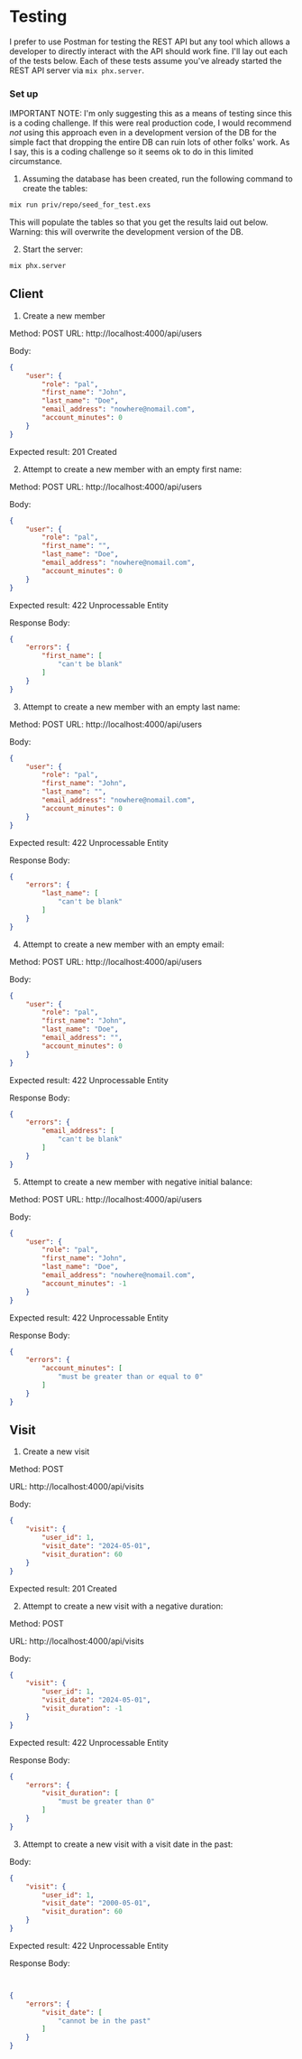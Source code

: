 # Testing

I prefer to use Postman for testing the REST API but any tool which allows a developer to directly interact with the API should work fine.  I'll lay out each of the tests below. Each of these tests assume you've already started the REST API server via `mix phx.server`.


### Set up

IMPORTANT NOTE: I'm only suggesting this as a means of testing since this is a coding challenge.  If this were real production code, I would recommend _not_ using this approach even in a development version of the DB for the simple fact that dropping the entire DB can ruin lots of other folks' work. As I say, this is a coding challenge so it seems ok to do in this limited circumstance.

1. Assuming the database has been created, run the following command to create the tables:

```bash
mix run priv/repo/seed_for_test.exs 
```

This will populate the tables so that you get the results laid out below.  Warning: this will overwrite the development version of the DB.

2. Start the server:

```bash
mix phx.server
```


## Client

1. Create a new member

Method: POST
URL: http://localhost:4000/api/users

Body:
```json
{
    "user": {
        "role": "pal",
        "first_name": "John",
        "last_name": "Doe",
        "email_address": "nowhere@nomail.com",
        "account_minutes": 0
    }
}
```
Expected result: 201 Created

2. Attempt to create a new member with an empty first name:

Method: POST
URL: http://localhost:4000/api/users

Body:
```json
{
    "user": {
        "role": "pal",
        "first_name": "",
        "last_name": "Doe",
        "email_address": "nowhere@nomail.com",
        "account_minutes": 0
    }
}
```
Expected result: 422 Unprocessable Entity 

Response Body: 
```json
{
    "errors": {
        "first_name": [
            "can't be blank"
        ]
    }
}
```

3. Attempt to create a new member with an empty last name:

Method: POST
URL: http://localhost:4000/api/users

Body:
```json
{
    "user": {
        "role": "pal",
        "first_name": "John",
        "last_name": "",
        "email_address": "nowhere@nomail.com",
        "account_minutes": 0
    }
}
```
Expected result: 422 Unprocessable Entity 

Response Body: 
```json
{
    "errors": {
        "last_name": [
            "can't be blank"
        ]
    }
}
```

4. Attempt to create a new member with an empty email:

Method: POST
URL: http://localhost:4000/api/users

Body:
```json
{
    "user": {
        "role": "pal",
        "first_name": "John",
        "last_name": "Doe",
        "email_address": "",
        "account_minutes": 0
    }
}
```

Expected result: 422 Unprocessable Entity

Response Body: 
```json
{
    "errors": {
        "email_address": [
            "can't be blank"
        ]
    }
}
``` 

5. Attempt to create a new member with negative initial balance:

Method: POST
URL: http://localhost:4000/api/users

Body:
```json
{
    "user": {
        "role": "pal",
        "first_name": "John",
        "last_name": "Doe",
        "email_address": "nowhere@nomail.com",
        "account_minutes": -1
    }
}
```

Expected result: 422 Unprocessable Entity

Response Body: 
```json
{
    "errors": {
        "account_minutes": [
            "must be greater than or equal to 0"
        ]
    }
}
```

## Visit

1. Create a new visit

Method: POST

URL: http://localhost:4000/api/visits


Body:
```json
{
    "visit": {
        "user_id": 1,
        "visit_date": "2024-05-01",
        "visit_duration": 60
    }
}
```

Expected result: 201 Created

2. Attempt to create a new visit with a negative duration:

Method: POST

URL: http://localhost:4000/api/visits

Body:
```json
{
    "visit": {
        "user_id": 1,
        "visit_date": "2024-05-01",
        "visit_duration": -1
    }
}
```

Expected result: 422 Unprocessable Entity

Response Body:
```json
{
    "errors": {
        "visit_duration": [
            "must be greater than 0"
        ]
    }
}
```

3. Attempt to create a new visit with a visit date in the past:

Body:
```json
{
    "visit": {
        "user_id": 1,
        "visit_date": "2000-05-01",
        "visit_duration": 60
    }
}
```

Expected result: 422 Unprocessable Entity

Response Body:
```json


{
    "errors": {
        "visit_date": [
            "cannot be in the past"
        ]
    }
}
```

